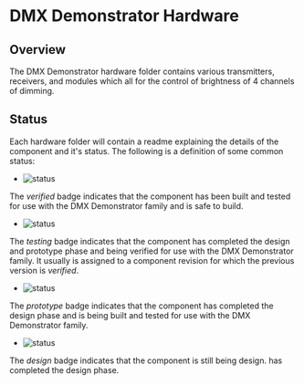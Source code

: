 # DMX Demonstrator Hardware

## Overview

The DMX Demonstrator hardware folder contains various transmitters, receivers, and modules which all for the control of brightness of 4 channels of dimming.

## Status

Each hardware folder will contain a readme explaining the details of the component and it's status. The following is a definition of some common status:

- ![status](https://img.shields.io/badge/status-verified-brightgreen)

The _verified_ badge indicates that the component has been built and tested for use with the DMX Demonstrator family and is safe to build.

- ![status](https://img.shields.io/badge/status-testing-yellow)

The _testing_ badge indicates that the component has completed the design and prototype phase and being verified for use with the DMX Demonstrator family. It usually is assigned to a component revision for which the previous version is _verified_.

- ![status](https://img.shields.io/badge/status-prototype-orange)

The _prototype_ badge indicates that the component has completed the design phase and is being built and tested for use with the DMX Demonstrator family.

- ![status](https://img.shields.io/badge/status-design-red)

The _design_ badge indicates that the component is still being design. has completed the design phase.
